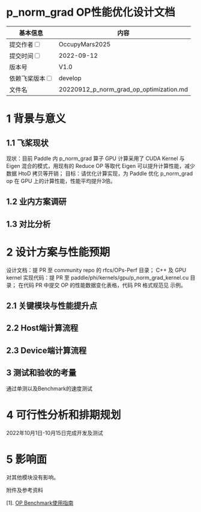 # p_norm_grad OP性能优化设计文档

| 基本信息                 | 内容     |
| ---- | -------------------------- |
| 提交作者<input type="checkbox" class="rowselector hidden">   |  OccupyMars2025  |                                         
| 提交时间<input type="checkbox" class="rowselector hidden"> | 2022-09-12 |                                                
| 版本号     | V1.0  |                       
| 依赖飞桨版本<input type="checkbox" class="rowselector hidden">| develop|                      
| 文件名    | 20220912_p_norm_grad_op_optimization.md <br> |

 # 1 背景与意义

##  1.1 飞桨现状

现状：目前 Paddle 内 p_norm_grad 算子 GPU 计算采用了 CUDA Kernel 与 Eigen 混合的模式，用现有的 Reduce OP 等取代 Eigen 可以提升计算性能，减少数据 HtoD 拷贝等开销；
目标：请优化计算实现，为 Paddle 优化 p_norm_grad op 在 GPU 上的计算性能，性能平均提升3倍。

 ## 1.2 业内方案调研


 ## 1.3 对比分析


 # 2 设计方案与性能预期
设计文档：提 PR 至 community repo 的 rfcs/OPs-Perf 目录；
C++ 及 GPU kernel 实现代码：提 PR 至 paddle/phi/kernels/gpu/p_norm_grad_kernel.cu 目录；
在代码 PR 中提交 OP 的性能数据变化表格，代码 PR 格式规范见 示例。

 ## 2.1 关键模块与性能提升点


##  2.2 Host端计算流程


 ## 2.3 Device端计算流程


 ## 3 测试和验收的考量

通过单测以及Benchmark的速度测试

 # 4 可行性分析和排期规划

2022年10月1日-10月15日完成开发及测试


#  5 影响面

对其他模块没有影响。


 附件及参考资料

[1]. [OP Benchmark使用指南](https://github.com/PaddlePaddle/benchmark/blob/master/api/README.md)
